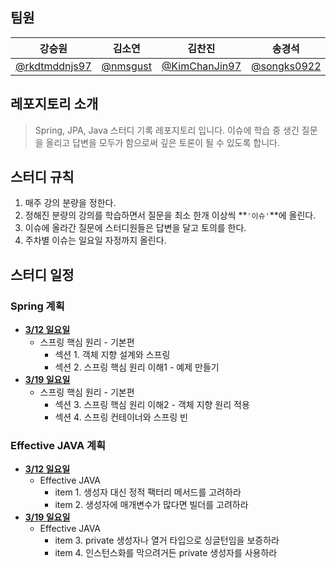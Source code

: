 ## 팀원
|강승원|김소연|김찬진|송경석|이현호|
|:---:|:---:|:---:|:---:|:---:|
|[@rkdtmddnjs97](https://github.com/rkdtmddnjs97)|[@nmsgust](https://github.com/nmsgust)|[@KimChanJin97](https://github.com/KimChanJin97)|[@songks0922](https://github.com/songks0922)|[@charlesuu](https://github.com/charlesuu)|[@anthologia](https://github.com/anthologia)|


## 레포지토리 소개
> Spring, JPA, Java 스터디 기록 레포지토리 입니다.
> 이슈에 학습 중 생긴 질문을 올리고 답변을 모두가 함으로써 깊은 토론이 될 수 있도록 합니다.

## 스터디 규칙
1. 매주 강의 분량을 정한다.
2. 정해진 분량의 강의를 학습하면서 질문을 최소 한개 이상씩  **`'이슈'`**에 올린다.
3. 이슈에 올라간 질문에 스터디원들은 답변을 달고 토의를 한다.
4. 주차별 이슈는 일요일 자정까지 올린다.



## 스터디 일정
### Spring 계획
- [**3/12 일요일**]()
    - 스프링 핵심 원리 - 기본편
        - 섹션 1. 객체 지향 설계와 스프링
        - 섹션 2. 스프링 핵심 원리 이해1 - 예제 만들기
- [**3/19 일요일**]()
    - 스프링 핵심 원리 - 기본편
        - 섹션 3. 스프링 핵심 원리 이해2 - 객체 지향 원리 적용
        - 섹션 4. 스프링 컨테이너와 스프링 빈



### Effective JAVA 계획
- [**3/12 일요일**]()
    - Effective JAVA
        - item 1. 생성자 대신 정적 팩터리 메서드를 고려하라
        - item 2. 생성자에 매개변수가 많다면 빌더를 고려하라
- [**3/19 일요일**]()
    - Effective JAVA
        - item 3. private 생성자나 열거 타입으로 싱글턴임을 보증하라
        - item 4. 인스턴스화를 막으려거든 private 생성자를 사용하라
